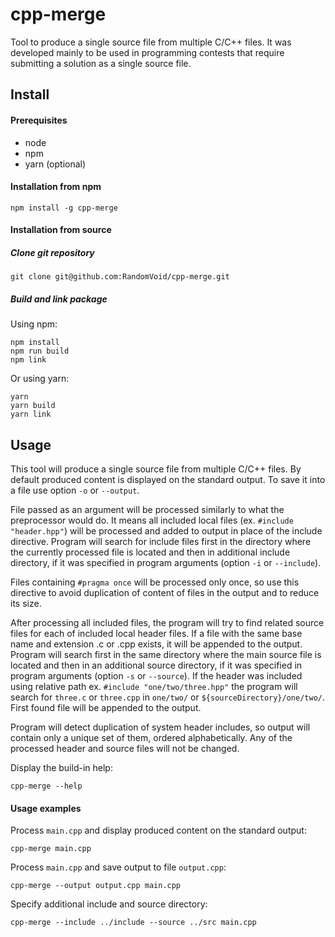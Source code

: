 # cpp-merge

Tool to produce a single source file from multiple C/C++ files. It was developed mainly to be used in programming
contests that require submitting a solution as a single source file.

## Install

#### Prerequisites

* node
* npm
* yarn (optional)

#### Installation from npm

```
npm install -g cpp-merge
```

#### Installation from source

##### Clone git repository

```
git clone git@github.com:RandomVoid/cpp-merge.git
```

##### Build and link package

Using npm:

```
npm install
npm run build
npm link
```

Or using yarn:

```
yarn
yarn build
yarn link
```

## Usage

This tool will produce a single source file from multiple C/C++ files. By default produced content is displayed on the
standard output. To save it into a file use option `-o` or `--output`.

File passed as an argument will be processed similarly to what the preprocessor would do. It means all included local
files (ex. `#include "header.hpp"`) will be processed and added to output in place of the include directive. Program
will search for include files first in the directory where the currently processed file is located and then in
additional include directory, if it was specified in program arguments (option `-i` or `--include`).

Files containing `#pragma once` will be processed only once, so use this directive to avoid duplication of content of
files in the output and to reduce its size.

After processing all included files, the program will try to find related source files for each of included local header
files. If a file with the same base name and extension .c or .cpp exists, it will be appended to the output. Program
will search first in the same directory where the main source file is located and then in an additional source
directory, if it was specified in program arguments (option `-s` or `--source`). If the header was included using
relative path ex. `#include "one/two/three.hpp"` the program will search for `three.c` or `three.cpp` in `one/two/`
or `${sourceDirectory}/one/two/`. First found file will be appended to the output.

Program will detect duplication of system header includes, so output will contain only a unique set of them, ordered
alphabetically. Any of the processed header and source files will not be changed.

Display the build-in help:

```
cpp-merge --help
```

#### Usage examples

Process `main.cpp` and display produced content on the standard output:

```
cpp-merge main.cpp
```

Process `main.cpp` and save output to file `output.cpp`:

```
cpp-merge --output output.cpp main.cpp
```

Specify additional include and source directory:

```
cpp-merge --include ../include --source ../src main.cpp
```
